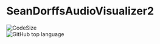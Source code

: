 # SeanDorffsAudioVisualizer2

![CodeSize](https://img.shields.io/github/languages/code-size/SeanDorff/SeanDorffsAudioVisualizer2)  
![GitHub top language](https://img.shields.io/github/languages/top/SeanDorff/SeanDorffsAudioVisualizer2)
